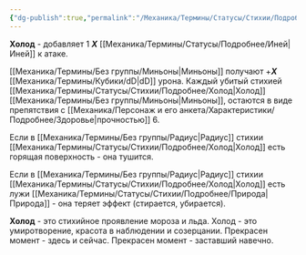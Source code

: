 ```yaml
---
{"dg-publish":true,"permalink":"/Механика/Термины/Статусы/Стихии/Подробнее/Холод/","noteIcon":"","created":"2025-09-23T12:22:20.149+03:00","updated":"2025-09-23T20:10:57.857+03:00"}
---
```


**Холод** - добавляет 1 ***Х*** [[Механика/Термины/Статусы/Подробнее/Иней\|Иней]] к атаке.

[[Механика/Термины/Без группы/Миньоны\|Миньоны]] получают +***Х*** [[Механика/Термины/Кубики/dD\|dD]] урона. 
Каждый убитый стихией [[Механика/Термины/Статусы/Стихии/Подробнее/Холод\|Холод]] [[Механика/Термины/Без группы/Миньоны\|Миньоны]], остаются в виде препятствия с [[Механика/Персонаж и его анкета/Характеристики/Подробнее/Здоровье\|прочностью]] 6. 

Если в [[Механика/Термины/Без группы/Радиус\|Радиус]] стихии [[Механика/Термины/Статусы/Стихии/Подробнее/Холод\|Холод]] есть горящая поверхность - она тушится. 

Если в [[Механика/Термины/Без группы/Радиус\|Радиус]] стихии [[Механика/Термины/Статусы/Стихии/Подробнее/Холод\|Холод]] есть лужи [[Механика/Термины/Статусы/Стихии/Подробнее/Природа\|Природа]] - она теряет эффект (стирается, убирается). 

**Холод** - это стихийное проявление мороза и льда. Холод - это умиротворение, красота в наблюдении и созерцании. 
Прекрасен момент - здесь и сейчас. 
Прекрасен момент - заставший навечно. 


